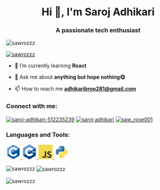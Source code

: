 <h1 align="center">Hi 👋, I'm Saroj Adhikari</h1>
<h3 align="center">A passionate tech enthusiast</h3>

<p align="left"> <img src="https://komarev.com/ghpvc/?username=sawrozzz&label=Profile%20views&color=0e75b6&style=flat" alt="sawrozzz" /> </p>

<p align="left"> <a href="https://github.com/ryo-ma/github-profile-trophy"><img src="https://github-profile-trophy.vercel.app/?username=sawrozzz" alt="sawrozzz" /></a> </p>

- 🌱 I’m currently learning **React** 

- 💬 Ask me about **anything but hope nothing😋**

- 📫 How to reach me **adhikaribroo281@gmail.com**

<h3 align="left">Connect with me:</h3>
<p align="left">
<a href="https://linkedin.com/in/saroj-adhikari-512235239" target="blank"><img align="center" src="https://raw.githubusercontent.com/rahuldkjain/github-profile-readme-generator/master/src/images/icons/Social/linked-in-alt.svg" alt="saroj-adhikari-512235239" height="30" width="40" /></a>
<a href="https://fb.com/saroj adhikari" target="blank"><img align="center" src="https://raw.githubusercontent.com/rahuldkjain/github-profile-readme-generator/master/src/images/icons/Social/facebook.svg" alt="saroj adhikari" height="30" width="40" /></a>
<a href="https://instagram.com/saw_rose001" target="blank"><img align="center" src="https://raw.githubusercontent.com/rahuldkjain/github-profile-readme-generator/master/src/images/icons/Social/instagram.svg" alt="saw_rose001" height="30" width="40" /></a>
</p>

<h3 align="left">Languages and Tools:</h3>
<p align="left"> <a href="https://www.cprogramming.com/" target="_blank" rel="noreferrer"> <img src="https://raw.githubusercontent.com/devicons/devicon/master/icons/c/c-original.svg" alt="c" width="40" height="40"/> </a> <a href="https://www.w3schools.com/cpp/" target="_blank" rel="noreferrer"> <img src="https://raw.githubusercontent.com/devicons/devicon/master/icons/cplusplus/cplusplus-original.svg" alt="cplusplus" width="40" height="40"/> </a> <a href="https://developer.mozilla.org/en-US/docs/Web/JavaScript" target="_blank" rel="noreferrer"> <img src="https://raw.githubusercontent.com/devicons/devicon/master/icons/javascript/javascript-original.svg" alt="javascript" width="40" height="40"/> </a> <a href="https://www.python.org" target="_blank" rel="noreferrer"> <img src="https://raw.githubusercontent.com/devicons/devicon/master/icons/python/python-original.svg" alt="python" width="40" height="40"/> </a> </p>

<p><img align="left" src="https://github-readme-stats.vercel.app/api/top-langs?username=sawrozzz&show_icons=true&locale=en&layout=compact" alt="sawrozzz" /></p>

<p>&nbsp;<img align="center" src="https://github-readme-stats.vercel.app/api?username=sawrozzz&show_icons=true&locale=en" alt="sawrozzz" /></p>

<p><img align="center" src="https://github-readme-streak-stats.herokuapp.com/?user=sawrozzz&" alt="sawrozzz" /></p>
